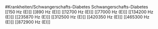#Krankheiten/Schwangerschafts-Diabetes
Schwangerschafts-Diabetes
[[150 Hz (E)]]
[[890 Hz (E)]]
[[12700 Hz (E)]]
[[77000 Hz (E)]]
[[134200 Hz (E)]]
[[235870 Hz (E)]]
[[312500 Hz (E)]]
[[420350 Hz (E)]]
[[465300 Hz (E)]]
[[872900 Hz (E)]]